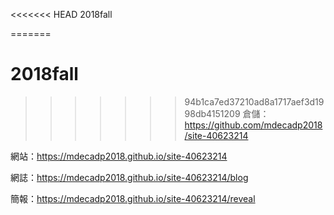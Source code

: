 <<<<<<< HEAD
2018fall

=======
# 2018fall
>>>>>>> 94b1ca7ed37210ad8a1717aef3d1998db4151209
倉儲：https://github.com/mdecadp2018/site-40623214

網站：https://mdecadp2018.github.io/site-40623214

網誌：https://mdecadp2018.github.io/site-40623214/blog

簡報：https://mdecadp2018.github.io/site-40623214/reveal
